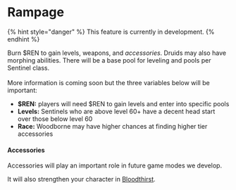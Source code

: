 # Rampage

{% hint style="danger" %}
This feature is currently in development.
{% endhint %}

Burn $REN to gain levels, weapons, and _accessories_. Druids may also have morphing abilities. There will be a base pool for leveling and pools per Sentinel class.\
\
More information is coming soon but the three variables below will be important:

* **$REN:** players will need $REN to gain levels and enter into specific pools&#x20;
* **Levels:** Sentinels who are above level 60+ have a decent head start over those below level 60
* **Race:** Woodborne may have higher chances at finding higher tier accessories

#### Accessories

Accessories will play an important role in future game modes we develop.

It will also strengthen your character in [Bloodthirst](bloodthirst.md).

